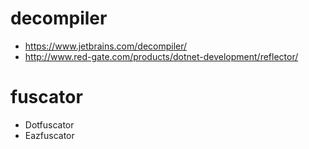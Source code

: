 # decompiler
* https://www.jetbrains.com/decompiler/
* http://www.red-gate.com/products/dotnet-development/reflector/


# fuscator
* Dotfuscator
* Eazfuscator
